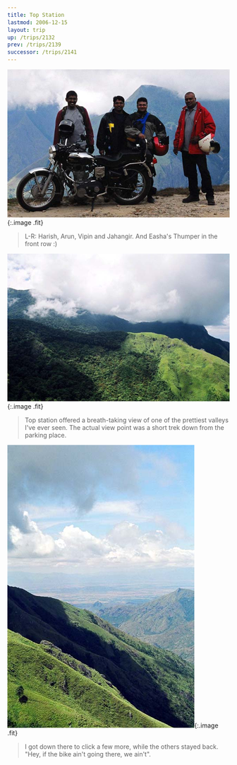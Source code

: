 ```yaml
---
title: Top Station
lastmod: 2006-12-15
layout: trip
up: /trips/2132
prev: /trips/2139
successor: /trips/2141
---
```


![An AD for Enfield](/images/trips/munnar/27040014.jpg 'An AD for Enfield'){:.image .fit}

> L-R: Harish, Arun, Vipin and Jahangir. And Easha's Thumper in the front row :)

 ![Top Station View 1](/images/trips/munnar/27040019.jpg 'Top Station View 1'){:.image .fit}

> Top station offered a breath-taking view of one of the prettiest valleys I've ever seen. The actual view point was a short trek down from the parking place.

 ![Top Station View 2](/images/trips/munnar/27040021.jpg 'Top Station View 2'){:.image .fit}

> I got down there to click a few more, while the others stayed back. &quot;Hey, if the bike ain't going there, we ain't&quot;.


